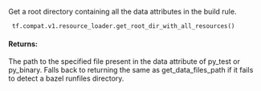 Get a root directory containing all the data attributes in the build rule.

```
 tf.compat.v1.resource_loader.get_root_dir_with_all_resources()
```
#### Returns:
The path to the specified file present in the data attribute of py_test or py_binary. Falls back to returning the same as get_data_files_path if it fails to detect a bazel runfiles directory.
